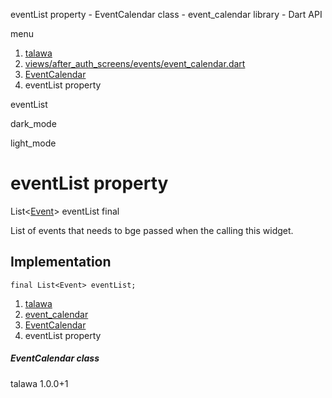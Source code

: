 




eventList property - EventCalendar class - event\_calendar library - Dart API







menu

1. [talawa](../../index.html)
2. [views/after\_auth\_screens/events/event\_calendar.dart](../../views_after_auth_screens_events_event_calendar/views_after_auth_screens_events_event_calendar-library.html)
3. [EventCalendar](../../views_after_auth_screens_events_event_calendar/EventCalendar-class.html)
4. eventList property

eventList


dark\_mode

light\_mode




# eventList property


List<[Event](../../models_events_event_model/Event-class.html)>
eventList
final

List of events that needs to bge passed when the calling this widget.


## Implementation

```
final List<Event> eventList;
```

 


1. [talawa](../../index.html)
2. [event\_calendar](../../views_after_auth_screens_events_event_calendar/views_after_auth_screens_events_event_calendar-library.html)
3. [EventCalendar](../../views_after_auth_screens_events_event_calendar/EventCalendar-class.html)
4. eventList property

##### EventCalendar class





talawa
1.0.0+1






